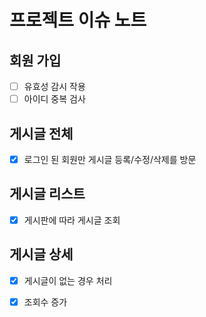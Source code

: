 # 프로젝트 이슈 노트
## 회원 가입
*[ ] 유효성 감시 작용
*[ ] 아이디 중복 검사

## 게시글 전체
*[X] 로그인 된 회원만 게시글 등록/수정/삭제를 방문

## 게시글 리스트
*[X] 게시판에 따라 게시글 조회

## 게시글 상세
*[x] 게시글이 없는 경우 처리
*[x] 조회수 증가

